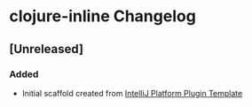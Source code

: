 <!-- Keep a Changelog guide -> https://keepachangelog.com -->

# clojure-inline Changelog

## [Unreleased]
### Added
- Initial scaffold created from [IntelliJ Platform Plugin Template](https://github.com/JetBrains/intellij-platform-plugin-template)
